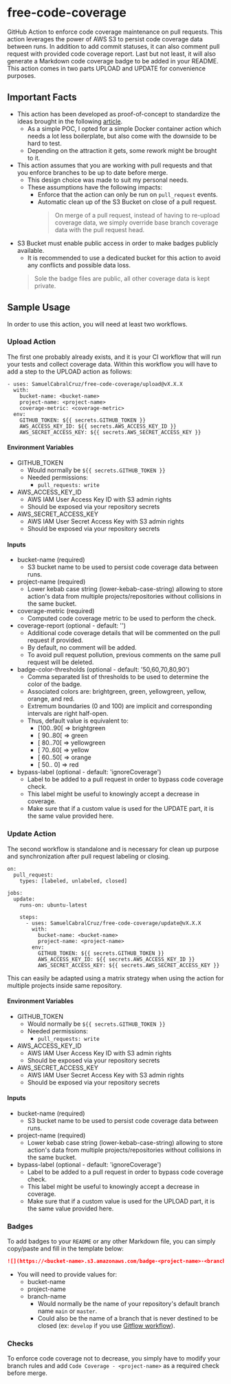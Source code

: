 # free-code-coverage

GitHub Action to enforce code coverage maintenance on pull requests.
This action leverages the power of AWS S3 to persist code coverage data between runs.
In addition to add commit statuses, it can also comment pull request with provided code coverage report.
Last but not least, it will also generate a Markdown code coverage badge to be added in your README.
This action comes in two parts UPLOAD and UPDATE for convenience purposes.

## Important Facts

- This action has been developed as proof-of-concept to standardize the ideas brought in the following 
  [article](https://itnext.io/github-actions-code-coverage-without-third-parties-f1299747064d).
  - As a simple POC, I opted for a simple Docker container action which needs a lot less boilerplate,
    but also come with the downside to be hard to test.
  - Depending on the attraction it gets, some rework might be brought to it. 
- This action assumes that you are working with pull requests and that 
  you enforce branches to be up to date before merge.
  - This design choice was made to suit my personal needs.
  - These assumptions have the following impacts:
    - Enforce that the action can only be run on `pull_request` events.
    - Automatic clean up of the S3 Bucket on close of a pull request.
      > On merge of a pull request, instead of having to re-upload coverage data, 
        we simply override base branch coverage data with the pull request head.
- S3 Bucket must enable public access in order to make badges publicly available.
  - It is recommended to use a dedicated bucket for this action to avoid any conflicts and possible data loss.
  > Sole the badge files are public, all other coverage data is kept private.

## Sample Usage

In order to use this action, you will need at least two workflows.

### Upload Action

The first one probably already exists, and it is your CI workflow that will run your tests and collect coverage data.
Within this workflow you will have to add a step to the UPLOAD action as follows:
  ```
  - uses: SamuelCabralCruz/free-code-coverage/upload@vX.X.X
    with:
      bucket-name: <bucket-name> 
      project-name: <project-name> 
      coverage-metric: <coverage-metric>
    env:
      GITHUB_TOKEN: ${{ secrets.GITHUB_TOKEN }}
      AWS_ACCESS_KEY_ID: ${{ secrets.AWS_ACCESS_KEY_ID }}
      AWS_SECRET_ACCESS_KEY: ${{ secrets.AWS_SECRET_ACCESS_KEY }}
  ```

#### Environment Variables

- GITHUB_TOKEN
  - Would normally be `${{ secrets.GITHUB_TOKEN }}`
  - Needed permissions:
    - `pull_requests: write`
- AWS_ACCESS_KEY_ID
  - AWS IAM User Access Key ID with S3 admin rights
  - Should be exposed via your repository secrets
- AWS_SECRET_ACCESS_KEY
  - AWS IAM User Secret Access Key with S3 admin rights
  - Should be exposed via your repository secrets

#### Inputs

- bucket-name (required)
  - S3 bucket name to be used to persist code coverage data between runs.
- project-name (required)
  - Lower kebab case string (lower-kebab-case-string) allowing to store action's data from multiple 
    projects/repositories without collisions in the same bucket.
- coverage-metric (required)
  - Computed code coverage metric to be used to perform the check.
- coverage-report (optional - default: '')
  - Additional code coverage details that will be commented on the pull request if provided.
  - By default, no comment will be added.
  - To avoid pull request pollution, previous comments on the same pull request will be deleted.
- badge-color-thresholds (optional - default: '50,60,70,80,90')
  - Comma separated list of thresholds to be used to determine the color of the badge.
  - Associated colors are: brightgreen, green, yellowgreen, yellow, orange, and red.
  - Extremum boundaries (0 and 100) are implicit and corresponding intervals are right half-open.
  - Thus, default value is equivalent to:
      - [100..90[ => brightgreen
      - [ 90..80[ => green
      - [ 80..70[ => yellowgreen
      - [ 70..60[ => yellow
      - [ 60..50[ => orange
      - [ 50.. 0] => red
- bypass-label (optional - default: 'ignoreCoverage')
  - Label to be added to a pull request in order to bypass code coverage check.
  - This label might be useful to knowingly accept a decrease in coverage.
  - Make sure that if a custom value is used for the UPDATE part, it is the same value provided here.

### Update Action

The second workflow is standalone and is necessary for clean up purpose and 
synchronization after pull request labeling or closing.
  ```
  on:
    pull_request:
      types: [labeled, unlabeled, closed]

  jobs:
    update:
      runs-on: ubuntu-latest

      steps:
        - uses: SamuelCabralCruz/free-code-coverage/update@vX.X.X
          with:
            bucket-name: <bucket-name> 
            project-name: <project-name>
          env:
            GITHUB_TOKEN: ${{ secrets.GITHUB_TOKEN }}
            AWS_ACCESS_KEY_ID: ${{ secrets.AWS_ACCESS_KEY_ID }}
            AWS_SECRET_ACCESS_KEY: ${{ secrets.AWS_SECRET_ACCESS_KEY }}
  ```
This can easily be adapted using a matrix strategy when using the action for multiple projects inside same repository.

#### Environment Variables

- GITHUB_TOKEN
  - Would normally be `${{ secrets.GITHUB_TOKEN }}`
  - Needed permissions:
    - `pull_requests: write`
- AWS_ACCESS_KEY_ID
  - AWS IAM User Access Key ID with S3 admin rights
  - Should be exposed via your repository secrets
- AWS_SECRET_ACCESS_KEY
  - AWS IAM User Secret Access Key with S3 admin rights
  - Should be exposed via your repository secrets

#### Inputs

- bucket-name (required)
  - S3 bucket name to be used to persist code coverage data between runs.
- project-name (required)
  - Lower kebab case string (lower-kebab-case-string) allowing to store action's data from multiple
    projects/repositories without collisions in the same bucket.
- bypass-label (optional - default: 'ignoreCoverage')
  - Label to be added to a pull request in order to bypass code coverage check.
  - This label might be useful to knowingly accept a decrease in coverage.
  - Make sure that if a custom value is used for the UPLOAD part, it is the same value provided here.

### Badges

To add badges to your `README` or any other Markdown file, you can simply copy/paste and fill in the template below:
  ```md
  ![](https://<bucket-name>.s3.amazonaws.com/badge-<project-name>-<branch-name>.svg)
  ```
  - You will need to provide values for:
    - bucket-name
    - project-name
    - branch-name
      - Would normally be the name of your repository's default branch name `main` or `master`.
      - Could also be the name of a branch that is never destined to be closed (ex: `develop` if you use 
        [Gitflow workflow](https://www.atlassian.com/git/tutorials/comparing-workflows/gitflow-workflow)).

### Checks

To enforce code coverage not to decrease, you simply have to modify your branch rules and add 
`Code Coverage - <project-name>` as a required check before merge.
